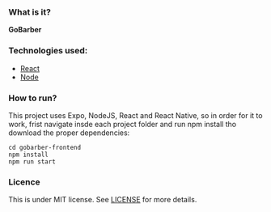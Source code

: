 ### What is it?
<b>GoBarber</b>

### Technologies used: 
- [React](https://github.com/facebook/react)
- [Node](https://nodejs.org/en/)

### How to run?
This project uses Expo, NodeJS, React and React Native, so in order for it to work, frist navigate insde each project folder and run npm install tho download the proper dependencies: 
```
cd gobarber-frontend
npm install
npm run start
```
### Licence
This is under MIT license. See [LICENSE](LICENSE.md) for more details.
